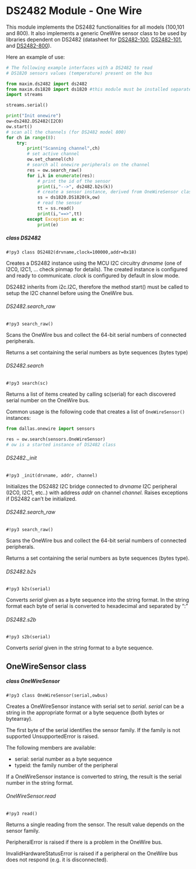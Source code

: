 # DS2482 Module - One Wire

This module implements the DS2482 functionalities for all models (100,101 and 800). It also implements a generic OneWire sensor class to be used by libraries dependent on DS2482 (datasheet for [DS2482-100](https://datasheets.maximintegrated.com/en/ds/DS2482-100.pdf), [DS2482-101](https://datasheets.maximintegrated.com/en/ds/DS2482-101.pdf), and [DS2482-800](https://datasheets.maximintegrated.com/en/ds/DS2482-800.pdf)).

Here an example of use:

```python
# The following example interfaces with a DS2482 to read
# DS1820 sensors values (temperature) present on the bus

from maxim.ds2482 import ds2482
from maxim.ds1820 import ds1820 #this module must be installed separately!
import streams

streams.serial()

print("Init onewire")
ow=ds2482.DS2482(I2C0)
ow.start()
# scan all the channels (for DS2482 model 800)
for ch in range(8):
    try:
        print("Scanning channel",ch)
        # set active channel
        ow.set_channel(ch)
        # search all onewire peripherals on the channel
        res = ow.search_raw()
        for i,k in enumerate(res):
            # print the id of the sensor
            print(i,"-->", ds2482.b2s(k))
            # create a sensor instance, derived from OneWireSensor class
            ss = ds1820.DS1820(k,ow)
            # read the sensor
            tt = ss.read()
            print(i,"==>",tt)
        except Exception as e:
            print(e)
```

##### class DS2482

```#!py3 class DS2482(drvname,clock=100000,addr=0x18)```

Creates a DS2482 instance using the MCU I2C circuitry *drvname* (one of I2C0, I2C1, … check pinmap for details). The created instance is configured and ready to communicate. *clock* is configured by default in slow mode.

DS2482 inherits from i2c.I2C, therefore the method start() must be called to setup the I2C channel before using the OneWire bus.

###### DS2482.search_raw

```#!py3 search_raw()```

Scans the OneWire bus and collect the 64-bit serial numbers of connected peripherals.

Returns a set containing the serial numbers as byte sequences (bytes type)

###### DS2482.search

```#!py3 search(sc)```

Returns a list of items created by calling sc(serial) for each discovered serial number on the OneWire bus.

Common usage is the following code that creates a list of `OneWireSensor()` instances:

```py
from dallas.onewire import sensors

res = ow.search(sensors.OneWireSensor)
# ow is a started instance of DS2482 class
```

###### DS2482._init

```#!py3 _init(drvname, addr, channel)```

Initializes the DS2482 I2C bridge connected to *drvname* I2C peripheral (I2C0, I2C1, etc..) with address *addr* on channel *channel.* Raises exceptions if DS2482 can’t be initialized.

###### DS2482.search_raw

```#!py3 search_raw()```

Scans the OneWire bus and collect the 64-bit serial numbers of connected peripherals.

Returns a set containing the serial numbers as byte sequences (bytes type).

###### DS2482.b2s

```#!py3 b2s(serial)```

Converts *serial* given as a byte sequence into the string format. In the string format each byte of serial is converted to hexadecimal and separated by “:”

###### DS2482.s2b

```#!py3 s2b(serial)```

Converts *serial* given in the string format to a byte sequence.

## OneWireSensor class

##### class OneWireSensor

```#!py3 class OneWireSensor(serial,owbus)```

Creates a OneWireSensor instance with serial set to *serial*. *serial* can be a string in the appropriate format or a byte sequence (both bytes or bytearray).

The first byte of the serial identifies the sensor family. If the family is not supported UnsupportedError is raised.

The following members are available:


*	serial: serial number as a byte sequence
*	typeid: the family number of the peripheral

If a OneWireSensor instance is converted to string, the result is the serial number in the string format.

###### OneWireSensor.read

```#!py3 read()```

Returns a single reading from the sensor. The result value depends on the sensor family.

PeripheralError is raised if there is a problem in the OneWire bus.

InvalidHardwareStatusError is raised if a peripheral on the OneWire bus does not respond (e.g. it is disconnected).
<!--stackedit_data:
eyJoaXN0b3J5IjpbMTI3NzI3NjAxOV19
-->
